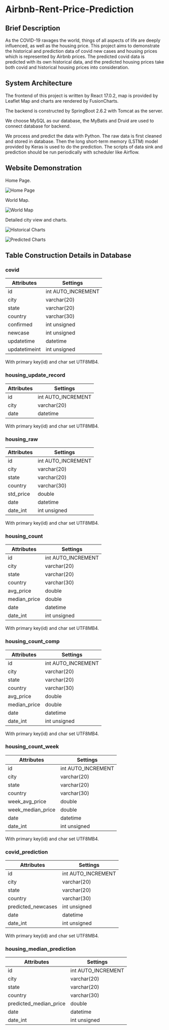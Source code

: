 # Airbnb-Rent-Price-Prediction

## Brief Description

As the COVID-19 ravages the world, things of all aspects of life are deeply influenced, as well as the housing price. This project aims to demonstrate the historical and 
prediction data of covid new cases and housing prices which is represented by Airbnb prices. The predicted covid data is predicted with its own historical data, and the 
predicted housing prices take both covid and historical housing prices into consideration.

## System Architecture

The frontend of this project is written by React 17.0.2, map is provided by Leaflet Map and charts are rendered by FusionCharts.

The backend is constructed by SpringBoot 2.6.2 with Tomcat as the server.

We choose MySQL as our database, the MyBatis and Druid are used to connect database for backend.

We process and predict the data with Python. The raw data is first cleaned and stored in database. Then the long short-term memory (LSTM) model provided by Keras is used to do 
the prediction. The scripts of data sink and prediction should be run periodically with scheduler like Airflow.

## Website Demonstration

Home Page.

![Home Page](pics/Home.png)

World Map.

![World Map](pics/World_Map.png)

Detailed city view and charts.

![Historical Charts](pics/Historical_Charts.png)

![Predicted Charts](pics/Predicted_Charts.png)

## Table Construction Details in Database

### covid

| Attributes | Settings |
|------|-------|
| id | int AUTO_INCREMENT |
| city | varchar(20) |
| state | varchar(20) |
| country | varchar(30) |
| confirmed | int unsigned |
| newcase | int unsigned |
| updatetime | datetime |
| updatetimeint | int unsigned |

With primary key(id) and char set UTF8MB4.

### housing_update_record

| Attributes | Settings |
|------|-------|
| id | int AUTO_INCREMENT |
| city | varchar(20) |
| date | datetime |

With primary key(id) and char set UTF8MB4.

### housing_raw

| Attributes | Settings |
|------|-------|
| id | int AUTO_INCREMENT |
| city | varchar(20) |
| state | varchar(20) |
| country | varchar(30) |
| std_price | double |
| date | datetime |
| date_int | int unsigned |

With primary key(id) and char set UTF8MB4.

### housing_count

| Attributes | Settings |
|------|-------|
| id | int AUTO_INCREMENT |
| city | varchar(20) |
| state | varchar(20) |
| country | varchar(30) |
| avg_price | double |
| median_price | double |
| date | datetime |
| date_int | int unsigned |

With primary key(id) and char set UTF8MB4.

### housing_count_comp

| Attributes | Settings |
|------|-------|
| id | int AUTO_INCREMENT |
| city | varchar(20) |
| state | varchar(20) |
| country | varchar(30) |
| avg_price | double |
| median_price | double |
| date | datetime |
| date_int | int unsigned |

With primary key(id) and char set UTF8MB4.

### housing_count_week

| Attributes | Settings |
|------|-------|
| id | int AUTO_INCREMENT |
| city | varchar(20) |
| state | varchar(20) |
| country | varchar(30) 
| week_avg_price | double |
| week_median_price | double |
| date | datetime |
| date_int | int unsigned |

With primary key(id) and char set UTF8MB4.

### covid_prediction

| Attributes | Settings |
|------|-------|
| id | int AUTO_INCREMENT |
| city | varchar(20) |
| state | varchar(20) |
| country | varchar(30) |
| predicted_newcases | int unsigned |
| date | datetime |
| date_int | int unsigned |

With primary key(id) and char set UTF8MB4.

### housing_median_prediction

| Attributes | Settings |
|------|-------|
| id | int AUTO_INCREMENT |
| city | varchar(20) |
| state | varchar(20) |
| country | varchar(30) |
| predicted_median_price | double |
| date | datetime |
| date_int | int unsigned |
